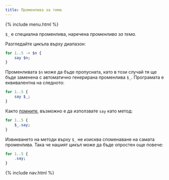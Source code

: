 ```yaml
---
title: Променлива за тема
---
```


{% include menu.html %}

`$_` е специална променлива, наречена _променлива за тема_.

Разгледайте цикъла върху диапазон:

```raku
for 1..5 -> $n {
    say $n;
}
```

Променливата `$n` може да бъде пропусната, като в този случай тя ще бъде заменена с автоматично генерирана променлива `$_`. Програмата е еквивалентна на следното:

```raku
for 1..5 {
    say $_;
}
```

Както [помните](/bg/essentials/hello-world/), възможно е да използвате `say` като метод:

```raku
for 1..5 {
    $_.say;
}
```

Извикването на методи върху `$_` не изисква споменаване на самата променлива. Така че нашият цикъл може да бъде опростен още повече:

```raku
for 1..5 {
    .say;
}
```

{% include nav.html %}